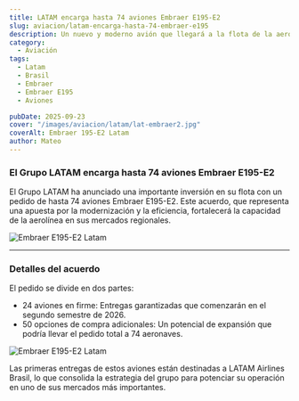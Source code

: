 ```yaml
---
title: LATAM encarga hasta 74 aviones Embraer E195-E2
slug: aviacion/latam-encarga-hasta-74-embraer-e195
description: Un nuevo y moderno avión que llegará a la flota de la aerolínea.
category:
  - Aviación
tags:
  - Latam
  - Brasil
  - Embraer
  - Embraer E195
  - Aviones

pubDate: 2025-09-23
cover: "/images/aviacion/latam/lat-embraer2.jpg"
coverAlt: Embraer 195-E2 Latam
author: Mateo
---
```


### El Grupo LATAM encarga hasta 74 aviones Embraer E195-E2

El Grupo LATAM ha anunciado una importante inversión en su flota con un pedido de hasta 74 aviones Embraer E195-E2. Este acuerdo, que representa una apuesta por la modernización y la eficiencia, fortalecerá la capacidad de la aerolínea en sus mercados regionales.

![Embraer E195-E2 Latam](/images/aviacion/latam/lat-embraer.jpg)

***

### Detalles del acuerdo

El pedido se divide en dos partes:

* 24 aviones en firme: Entregas garantizadas que comenzarán en el segundo semestre de 2026.
* 50 opciones de compra adicionales: Un potencial de expansión que podría llevar el pedido total a 74 aeronaves.

![Embraer E195-E2 Latam](/images/aviacion/latam/lat-embraer3.jpg)

Las primeras entregas de estos aviones están destinadas a LATAM Airlines Brasil, lo que consolida la estrategia del grupo para potenciar su operación en uno de sus mercados más importantes.
